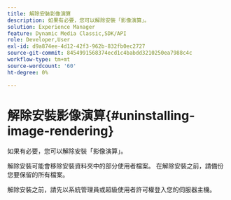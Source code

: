 ```yaml
---
title: 解除安裝影像演算
description: 如果有必要，您可以解除安裝「影像演算」。
solution: Experience Manager
feature: Dynamic Media Classic,SDK/API
role: Developer,User
exl-id: d9a874ee-4d12-42f3-962b-832fb0ec2727
source-git-commit: 8454991568374ecd1c4babdd3210250ea7988c4c
workflow-type: tm+mt
source-wordcount: '60'
ht-degree: 0%

---
```


# 解除安裝影像演算{#uninstalling-image-rendering}

如果有必要，您可以解除安裝「影像演算」。

解除安裝可能會移除安裝資料夾中的部分使用者檔案。 在解除安裝之前，請備份您要保留的所有檔案。

解除安裝之前，請先以系統管理員或超級使用者許可權登入您的伺服器主機。
